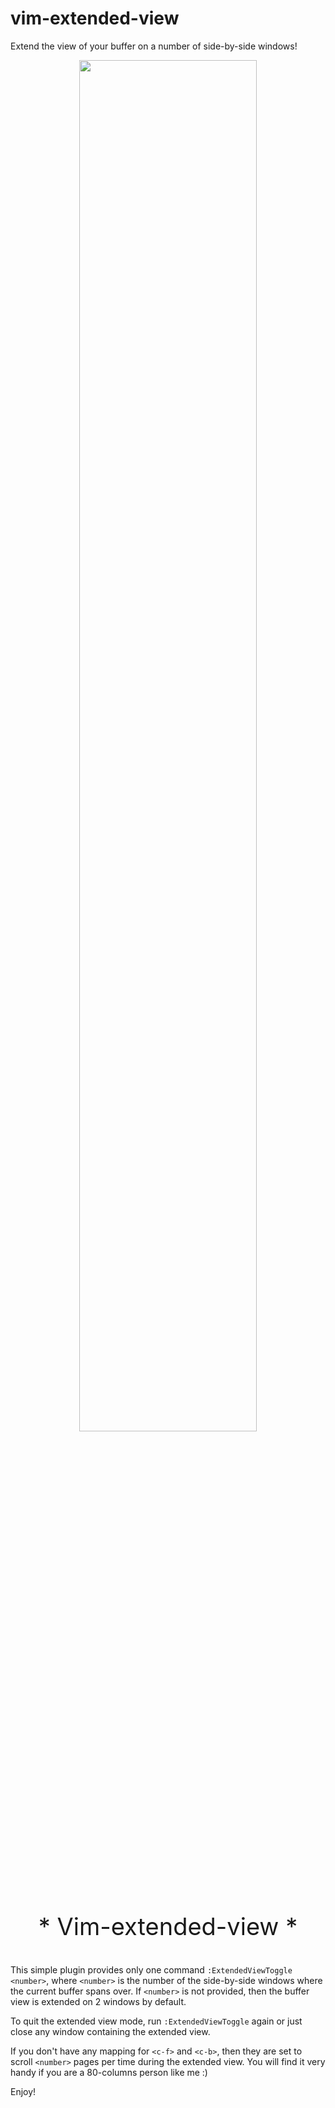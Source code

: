 # vim-extended-view

Extend the view of your buffer on a number of side-by-side windows!

<p align="center">
<img src="/extended_view.gif" width="75%" height="75%">
</p>

<p align="center" style="font-size:38;">
* Vim-extended-view *
</p>

This simple plugin provides only one command `:ExtendedViewToggle <number>`,
where `<number>` is the number of the side-by-side windows where the current
buffer spans over. If `<number>` is not provided, then the buffer view is
extended on 2 windows by default.

To quit the extended view mode, run `:ExtendedViewToggle` again or just close
any window containing the extended view.

If you don't have any mapping for `<c-f>` and `<c-b>`, then they are set to
scroll `<number>` pages per time during the extended view. You will find it 
very handy if you are a 80-columns person like me :)

Enjoy!
